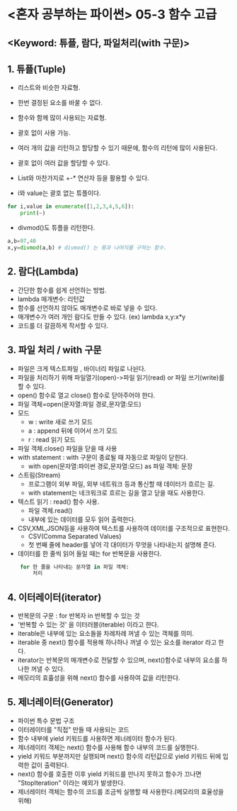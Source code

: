 # <혼자 공부하는 파이썬> 05-3 함수 고급

## <Keyword: 튜플, 람다, 파일처리(with 구문)>

## 1. 튜플(Tuple)
- 리스트와 비슷한 자료형.
- 한번 결정된 요소를 바꿀 수 없다.
- 함수와 함께 많이 사용되는 자료형.
- 괄호 없이 사용 가능.
- 여러 개의 값을 리턴하고 할당할 수 있기 때문에, 함수의 리턴에 많이 사용된다.
- 괄호 없이 여러 값을 할당할 수 있다.
- List와 마찬가지로 +-* 연산자 등을 활용할 수 있다.
       
- i와 value는 괄호 없는 튜플이다.
```python
for i,value in enumerate([1,2,3,4,5,6]):
    print(~)
```
- divmod()도 튜플을 리턴한다.
```python
a,b=97,40
x,y=divmod(a,b) # divmod() 는 몫과 나머지를 구하는 함수.
```

## 2. 람다(Lambda)
- 간단한 함수를 쉽게 선언하는 방법.
- lambda 매개변수: 리턴값
- 함수를 선언하지 않아도 매개변수로 바로 넣을 수 있다.
- 매개변수가 여러 개인 람다도 만들 수 있다.
  (ex) lambda x,y:x*y
- 코드를 더 갈끔하게 작서할 수 있다.

## 3. 파일 처리 / with 구문
- 파일은 크게 텍스트파일 , 바이너리 파일로 나뉜다.
- 파일을 처리하기 위해 파일열기(open)->파일 읽기(read) or 파일 쓰기(write)를 할 수 있다.
- open() 함수로 열고 close() 함수로 닫아주어야 한다.
- 파일 객체=open(문자열:파일 경로,문자열:모드)
- 모드
  - w : write 새로 쓰기 모드
  - a : append 뒤에 이어서 쓰기 모드
  - r : read 읽기 모드
- 파일 객체.close() 파일을 닫을 때 사용
- with statement : with 구문이 종료될 때 자동으로 파일이 닫힌다.
  - with open(문자열:파이썬 경로,문자열:모드) as 파일 객체:
        문장
- 스트림(Stream)
  - 프로그램이 외부 파일, 외부 네트워크 등과 통신할 때 데이터가 흐르는 길.
  - with statement는 네크워크로 흐르는 길을 열고 닫을 때도 사용한다.
- 텍스트 읽기 : read() 함수 사용.
  - 파일 객체.read()
  - 내부에 있는 데이터를 모두 읽어 출력한다.
- CSV,XML,JSON등을 사용하여 텍스트를 사용하여 데이터를 구조적으로 표현한다.
  - CSV(Comma Separated Values)
  - 첫 번째 줄에 header를 넣어 각 대이터가 무엇을 나타내는지 설명해 준다.
- 데이터를 한 줄씩 읽어 들일 때는 for 반복문을 사용한다.
```python
    for 한 줄을 나타내는 문자열 in 파일 객체:
        처리
```
## 4. 이터레이터(iterator)
- 반복문의 구문 : for 반복자 in 반복할 수 있는 것
- '반복할 수 있는 것' 을 이터러블(iterable) 이라고 한다.
- iterable은 내부에 있는 요소들을 차례차례 꺼낼 수 있는 객체를 의미.
- iterable 중 next() 함수를 적용해 하나하나 꺼낼 수 있는 요소를 iterator 라고 한다.
- iterator는 반복문의 매개변수로 전달할 수 있으며, next()함수로 내부의 요소를 하나한 꺼낼 수 있다.
- 메모리의 효휼성을 위해  next() 함수를 사용하여 값을 리턴한다.

## 5. 제너레이터(Generator)
-  파이썬 특수 문법 구조
-  이터레이터를 "직접" 만들 때 사용되는 코드
-  함수 내부에 yield 키워드를 사용하면 제너레이터 함수가 된다.
-  제너레이터 객체는 next() 함수를 사용해 함수 내부의 코드를 실행한다.
-  yield 키워드 부분까지만 실행되며 next() 함수의 리턴값으로 yield 키워드 뒤에 입력한 값이 출력된다.
-  next() 함수를 호출한 이후 yield 키워드를 만나지 못하고 함수가 끄나면 "StopIteration" 이라는 예외가 발생한다.
-  제너레이터 객체는 함수의 코드를 조금씩 실행할 때 사용한다.(메모리의 효율성을 위해)

